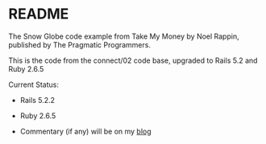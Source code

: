 # README

The Snow Globe code example from Take My Money by
Noel Rappin, published by The Pragmatic Programmers.

This is the code from the connect/02 code base, upgraded to Rails 5.2
and Ruby 2.6.5

Current Status:

* Rails 5.2.2

* Ruby 2.6.5

* Commentary (if any) will be on my [blog](http://www.thecwlzone.com/blog/)
